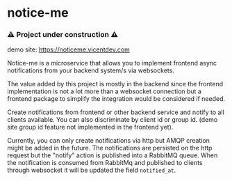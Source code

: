 # notice-me

### ⚠️ Project under construction ⚠️ 

demo site: https://noticeme.vicentdev.com

Notice-me is a microservice that allows you to implement 
frontend async notifications from your backend system/s via websockets.

The value added by this project is mostly in the backend since the frontend implementation is not a lot more than a 
websocket connection but a frontend package to simplify the integration would be considered if needed.

Create notifications from frontend or other backend service and notify to all clients available.
You can also discriminate by client id or group id. (demo site group id feature not implemented in the frontend yet).

Currently, you can only create notifications via http but AMQP creation might be added in the future.
The notifications are persisted on the http request but the "notify" action is published into a RabbitMQ queue. 
When the notification is consumed from RabbitMq and published to clients through websocket it will be updated the field `notified_at`.

